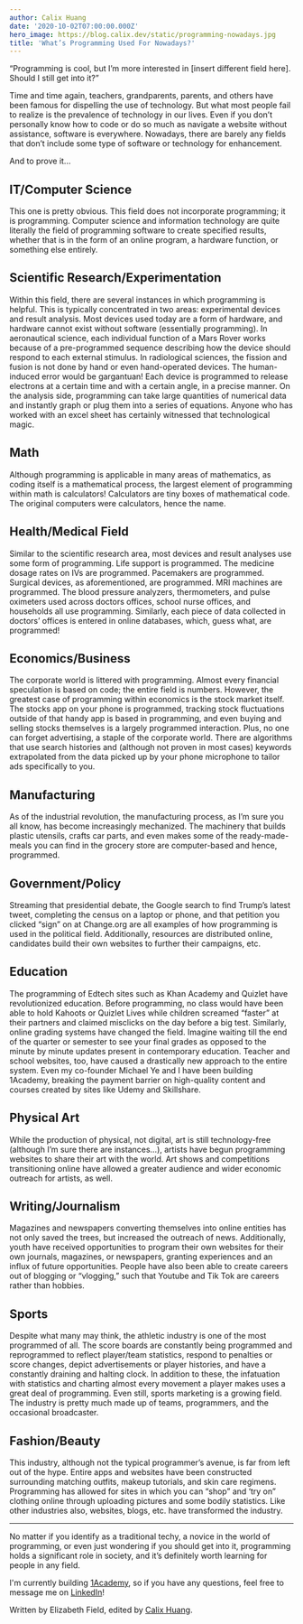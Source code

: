 ```yaml
---
author: Calix Huang
date: '2020-10-02T07:00:00.000Z'
hero_image: https://blog.calix.dev/static/programming-nowadays.jpg
title: 'What’s Programming Used For Nowadays?'
---
```


“Programming is cool, but I’m more interested in \[insert different field here\]. Should I still get into it?”

Time and time again, teachers, grandparents, parents, and others have been famous for dispelling the use of technology. But what most people fail to realize is the prevalence of technology in our lives. Even if you don’t personally know how to code or do so much as navigate a website without assistance, software is everywhere. Nowadays, there are barely any fields that don’t include some type of software or technology for enhancement.

And to prove it...

## IT/Computer Science
This one is pretty obvious. This field does not incorporate programming; it is programming. Computer science and information technology are quite literally the field of programming software to create specified results, whether that is in the form of an online program, a hardware function, or something else entirely.

## Scientific Research/Experimentation
Within this field, there are several instances in which programming is helpful. This is typically concentrated in two areas: experimental devices and result analysis. Most devices used today are a form of hardware, and hardware cannot exist without software (essentially programming). In aeronautical science, each individual function of a Mars Rover works because of a pre-programmed sequence describing how the device should respond to each external stimulus. In radiological sciences, the fission and fusion is not done by hand or even hand-operated devices. The human- induced error would be gargantuan! Each device is programmed to release electrons at a certain time and with a certain angle, in a precise manner. On the analysis side, programming can take large quantities of numerical data and instantly graph or plug them into a series of equations. Anyone who has worked with an excel sheet has certainly witnessed that technological magic.

## Math
Although programming is applicable in many areas of mathematics, as coding itself is a mathematical process, the largest element of programming within math is calculators! Calculators are tiny boxes of mathematical code. The original computers were calculators, hence the name.  

## Health/Medical Field
Similar to the scientific research area, most devices and result analyses use some form of programming. Life support is programmed. The medicine dosage rates on IVs are programmed. Pacemakers are programmed. Surgical devices, as aforementioned, are programmed. MRI machines are programmed. The blood pressure analyzers, thermometers, and pulse oximeters used across doctors offices, school nurse offices, and households all use programming. Similarly, each piece of data collected in doctors’ offices is entered in online databases, which, guess what, are programmed!

## Economics/Business
The corporate world is littered with programming. Almost every financial speculation is based on code; the entire field is numbers. However, the greatest case of programming within economics is the stock market itself. The stocks app on your phone is programmed, tracking stock fluctuations outside of that handy app is based in programming, and even buying and selling stocks themselves is a largely programmed interaction. Plus, no one can forget advertising, a staple of the corporate world. There are algorithms that use search histories and (although not proven in most cases) keywords extrapolated from the data picked up by your phone microphone to tailor ads specifically to you.

## Manufacturing
As of the industrial revolution, the manufacturing process, as I’m sure you all know, has become increasingly mechanized. The machinery that builds plastic utensils, crafts car parts, and even makes some of the ready-made-meals you can find in the grocery store are computer-based and hence, programmed.

## Government/Policy
Streaming that presidential debate, the Google search to find Trump’s latest tweet, completing the census on a laptop or phone, and that petition you clicked “sign” on at Change.org are all examples of how programming is used in the political field. Additionally, resources are distributed online, candidates build their own websites to further their campaigns, etc.

## Education
The programming of Edtech sites such as Khan Academy and Quizlet have revolutionized education. Before programming, no class would have been able to hold Kahoots or Quizlet Lives while children screamed “faster” at their partners and claimed misclicks on the day before a big test. Similarly, online grading systems have changed the field. Imagine waiting till the end of the quarter or semester to see your final grades as opposed to the minute by minute updates present in contemporary education. Teacher and school websites, too, have caused a drastically new approach to the entire system. Even my co-founder Michael Ye and I have been building 1Academy, breaking the payment barrier on high-quality content and courses created by sites like Udemy and Skillshare.

## Physical Art
While the production of physical, not digital, art is still technology-free (although I’m sure there are instances…), artists have begun programming websites to share their art with the world. Art shows and competitions transitioning online have allowed a greater audience and wider economic outreach for artists, as well.

## Writing/Journalism
Magazines and newspapers converting themselves into online entities has not only saved the trees, but increased the outreach of news. Additionally, youth have received opportunities to program their own websites for their own journals, magazines, or newspapers, granting experiences and an influx of future opportunities. People have also been able to create careers out of blogging or “vlogging,” such that Youtube and Tik Tok are careers rather than hobbies.

## Sports
Despite what many may think, the athletic industry is one of the most programmed of all. The score boards are constantly being programmed and reprogrammed to reflect player/team statistics, respond to penalties or score changes, depict advertisements or player histories, and have a constantly draining and halting clock. In addition to these, the infatuation with statistics and charting almost every movement a player makes uses a great deal of programming. Even still, sports marketing is a growing field. The industry is pretty much made up of teams, programmers, and the occasional broadcaster.

## Fashion/Beauty
This industry, although not the typical programmer’s avenue, is far from left out of the hype. Entire apps and websites have been constructed surrounding matching outfits, makeup tutorials, and skin care regimens. Programming has allowed for sites in which you can “shop” and ‘try on” clothing online through uploading pictures and some bodily statistics. Like other industries also, websites, blogs, etc. have transformed the industry.

----

No matter if you identify as a traditional techy, a novice in the world of programming, or even just wondering if you should get into it, programming holds a significant role in society, and it’s definitely worth learning for people in any field.

I'm currently building [1Academy](https://1academy.org), so if you have any questions, feel free to message me on [LinkedIn](https://www.linkedin.com/in/calix-huang/)!

Written by Elizabeth Field, edited by [Calix Huang](https://www.linkedin.com/in/calix-huang/).
